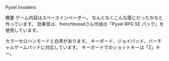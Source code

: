 Pyxel Invaders

概要
ゲーム内容はスペースインベーダー。
なんとなくこんな感じだったかなと作っています。
効果音は、frenchbreadさん作成の「Pyxel RPG SE パック」を使用しています。

カラーセロハンモードと白黒があります。
キーボード、ジョイパッド、バーチャルゲームパッドに対応しています。
キーボードでのショットキーは「Z」キー。
